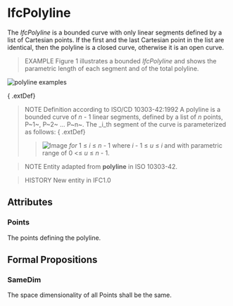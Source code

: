 # IfcPolyline

The _IfcPolyline_ is a bounded curve with only linear segments defined by a list of Cartesian points. If the first and the last Cartesian point in the list are identical, then the polyline is a closed curve, otherwise it is an open curve.

> EXAMPLE Figure 1 illustrates a bounded _IfcPolyline_ and shows the parametric length of each segment and of the total polyline.

![polyline examples](../../../../figures/ifcpolyline-fig1.png "Figure 1 &mdash; Bounded _IfcPolyline_ with parametric length")

{ .extDef}
> NOTE Definition according to ISO/CD 10303-42:1992
> A polyline is a bounded curve of _n_ - 1 linear segments, defined by a list of _n_ points, P~1~, P~2~ ... P~n~. The _i_th segment of the curve is parameterized as follows:
{ .extDef}
>> ![Image](../../../../figures/ifcpolyline-math1.gif) _for_ 1 &le; _i_ &le; _n_ - 1
> where _i_ - 1 &le; _u_ &le; _i_ and with parametric range of 0 <&le; _u_ &le; _n_ - 1.

> NOTE Entity adapted from **polyline** in ISO 10303-42.

> HISTORY New entity in IFC1.0

## Attributes

### Points
The points defining the polyline.

## Formal Propositions

### SameDim
The space dimensionality of all Points shall be the same.
